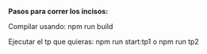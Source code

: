 **Pasos para correr los incisos:**

Compilar usando: npm run build

Ejecutar el tp que quieras: npm run start:tp1 o npm run tp2